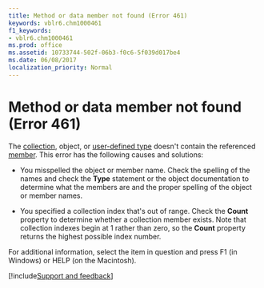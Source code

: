 ```yaml
---
title: Method or data member not found (Error 461)
keywords: vblr6.chm1000461
f1_keywords:
- vblr6.chm1000461
ms.prod: office
ms.assetid: 10733744-502f-06b3-f0c6-5f039d017be4
ms.date: 06/08/2017
localization_priority: Normal
---
```



# Method or data member not found (Error 461)

The [collection](../../Glossary/vbe-glossary.md#collection), object, or [user-defined type](../../Glossary/vbe-glossary.md#user-defined-type) doesn't contain the referenced [member](../../Glossary/vbe-glossary.md#member). This error has the following causes and solutions:



- You misspelled the object or member name. Check the spelling of the names and check the **Type** statement or the object documentation to determine what the members are and the proper spelling of the object or member names.
    
- You specified a collection index that's out of range. Check the **Count** property to determine whether a collection member exists. Note that collection indexes begin at 1 rather than zero, so the **Count** property returns the highest possible index number.
    

For additional information, select the item in question and press F1 (in Windows) or HELP (on the Macintosh).

[!include[Support and feedback](~/includes/feedback-boilerplate.md)]
